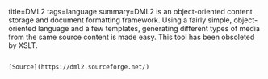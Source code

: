 title=DML2
tags=language
summary=DML2 is an object-oriented content storage and document formatting framework. Using a fairly simple, object-oriented language and a few templates, generating different types of media from the same source content is made easy. This tool has been obsoleted by XSLT.
~~~~~~

[Source](https://dml2.sourceforge.net/)

